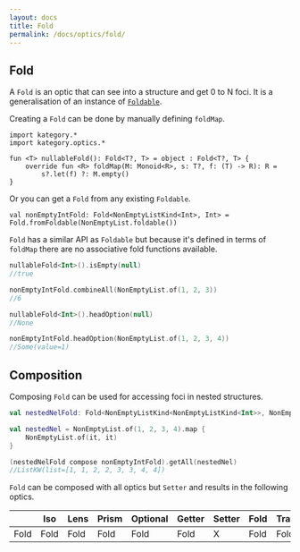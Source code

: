 ```yaml
---
layout: docs
title: Fold
permalink: /docs/optics/fold/
---
```


## Fold

A `Fold` is an optic that can see into a structure and get 0 to N foci.
It is a generalisation of an instance of [`Foldable`](/docs/typeclasses/foldable).

Creating a `Fold` can be done by manually defining `foldMap`.

```kotlin:ank
import kategory.*
import kategory.optics.*

fun <T> nullableFold(): Fold<T?, T> = object : Fold<T?, T> {
    override fun <R> foldMap(M: Monoid<R>, s: T?, f: (T) -> R): R =
        s?.let(f) ?: M.empty()
}
```

Or you can get a `Fold` from any existing `Foldable`.

```kotlin:ank:silent
val nonEmptyIntFold: Fold<NonEmptyListKind<Int>, Int> = Fold.fromFoldable(NonEmptyList.foldable())
```

`Fold` has a similar API as `Foldable` but because it's defined in terms of `foldMap` there are no associative fold functions available.

```kotlin
nullableFold<Int>().isEmpty(null)
//true
```
```kotlin
nonEmptyIntFold.combineAll(NonEmptyList.of(1, 2, 3))
//6
```
```kotlin
nullableFold<Int>().headOption(null)
//None
```
```kotlin
nonEmptyIntFold.headOption(NonEmptyList.of(1, 2, 3, 4))
//Some(value=1)
```

## Composition

Composing `Fold` can be used for accessing foci in nested structures.

```kotlin
val nestedNelFold: Fold<NonEmptyListKind<NonEmptyListKind<Int>>, NonEmptyListKind<Int>> = Fold.fromFoldable()

val nestedNel = NonEmptyList.of(1, 2, 3, 4).map {
    NonEmptyList.of(it, it)
}

(nestedNelFold compose nonEmptyIntFold).getAll(nestedNel)
//ListKW(list=[1, 1, 2, 2, 3, 3, 4, 4])
```

`Fold` can be composed with all optics but `Setter` and results in the following optics.

|   | Iso | Lens | Prism |Optional | Getter | Setter | Fold | Traversal |
| --- | --- | --- | --- |--- | --- | --- | --- | --- |
| Fold | Fold | Fold | Fold | Fold | Fold | X | Fold | Fold |